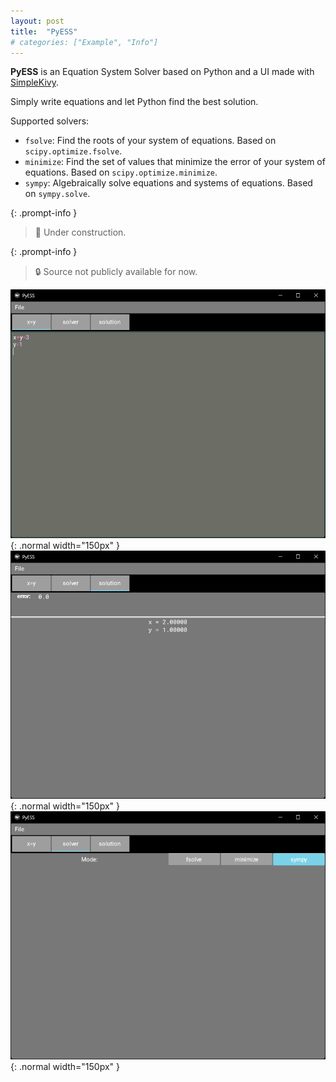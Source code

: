 ```yaml
---
layout: post
title:  "PyESS"
# categories: ["Example", "Info"]
---
```

**PyESS** is an Equation System Solver based on Python and a UI made with [SimpleKivy](https://ergocreate.github.io/simplekivy). 

Simply write equations and let Python find the best solution.

Supported solvers:
- `fsolve`: Find the roots of your system of equations. Based on `scipy.optimize.fsolve`.
- `minimize`: Find the set of values that minimize the error of your system of equations. Based on `scipy.optimize.minimize`.
- `sympy`: Algebraically solve equations and systems of equations. Based on `sympy.solve`.

{: .prompt-info }
> 🚧 Under construction.

{: .prompt-info }
> 🔒 Source not publicly available for now.

![](/assets/img/examples/gallery/PyESS/main.png){: .normal width="150px" }
![](/assets/img/examples/gallery/PyESS/solution.png){: .normal width="150px" }
![](/assets/img/examples/gallery/PyESS/solvers.png){: .normal width="150px" }
